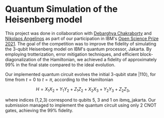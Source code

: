 # Quantum Simulation of the Heisenberg model

This project was done in collaboration with [Debarghya Chakraborty](https://pa.as.uky.edu/users/dch269) and [Nikolaos Angelinos](https://pa.as.uky.edu/users/nan236) as part of our participation in IBM's [Open Science Prize 2021](https://github.com/qiskit-community/open-science-prize-2021). The goal of the competition was to improve the fidelity of simulating the 3-qubit Heisenberg model on IBM's quantum processor, Jakarta. 
By employing trotterization, error mitigation techniques, and efficient block-diagonalization of the Hamiltonian, we achieved a fidelity of approximately 99% in the final state compared to the ideal evolution.

Our implemented quantum circuit evolves the initial $3$-qubit state $|110\rangle$, for time from $t=0$ to $t=\pi$, according to the Hamiltonian
```math
H= X_1 X_{2} + Y_1 Y_2 +Z_{1}Z_{2}  + X_{2} X_{3} + Y_2 Y_3 + Z_{2}Z_{3},
```
where indices (1,2,3) correspond to qubits 5, 3 and 1 on ibmq_jakarta. Our submission managed to implement the quantum circuit using only 2 CNOT gates, achieving the $99$% fidelity.

